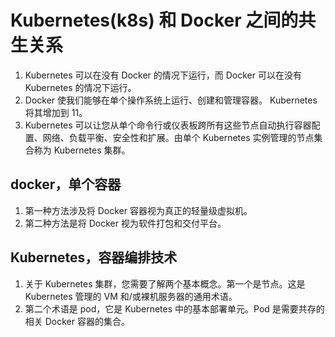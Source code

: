 # Kubernetes(k8s) 和 Docker 之间的共生关系

1. Kubernetes 可以在没有 Docker 的情况下运行，而 Docker 可以在没有 Kubernetes 的情况下运行。
2. Docker 使我们能够在单个操作系统上运行、创建和管理容器。 Kubernetes 将其增加到 11。
3. Kubernetes 可以让您从单个命令行或仪表板跨所有这些节点自动执行容器配置、网络、负载平衡、安全性和扩展。由单个 Kubernetes 实例管理的节点集合称为 Kubernetes 集群。

## docker，单个容器

1. 第一种方法涉及将 Docker 容器视为真正的轻量级虚拟机。
2. 第二种方法是将 Docker 视为软件打包和交付平台。

## Kubernetes，容器编排技术

1. 关于 Kubernetes 集群，您需要了解两个基本概念。第一个是节点。这是 Kubernetes 管理的 VM 和/或裸机服务器的通用术语。
2. 第二个术语是 pod，它是 Kubernetes 中的基本部署单元。Pod 是需要共存的相关 Docker 容器的集合。
